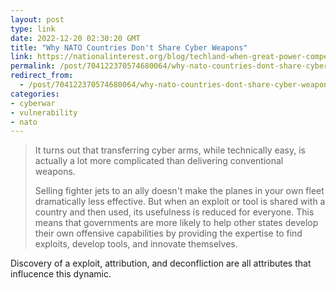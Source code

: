 ```yaml
---
layout: post
type: link
date: 2022-12-20 02:30:20 GMT
title: "Why NATO Countries Don't Share Cyber Weapons"
link: https://nationalinterest.org/blog/techland-when-great-power-competition-meets-digital-world/why-nato-countries-don%E2%80%99t-share-cyber
permalink: /post/704122370574680064/why-nato-countries-dont-share-cyber-weapons
redirect_from: 
  - /post/704122370574680064/why-nato-countries-dont-share-cyber-weapons
categories:
- cyberwar
- vulnerability
- nato
---
```

<blockquote><p>It turns out that transferring cyber arms, while technically easy, is actually a lot more complicated than delivering conventional weapons.</p>

<p>Selling fighter jets to an ally doesn't make the planes in your own fleet dramatically less effective. But when an exploit or tool is shared with a country and then used, its usefulness is reduced for everyone. This means that governments are more likely to help other states develop their own offensive capabilities by providing the expertise to find exploits, develop tools, and innovate themselves.</p></blockquote>
<p>Discovery of a exploit, attribution, and deconfliction are all attributes that influcence this dynamic.</p>
